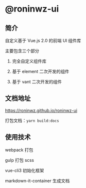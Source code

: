 # @roninwz-ui

## 简介

自定义基于 Vue.js 2.0 的前端 UI 组件库

主要包含三个部分

1. 完全自定义组件库

2. 基于 element 二次开发的组件

3. 基于 vant 二次开发的组件

## 文档地址

<https://roninwz.github.io/roninwz-ui>

打包文档：`yarn build:docs`

## 使用技术

webpack 打包

gulp 打包 scss

vue-cli3 初始化框架

markdown-it-container 生成文档
